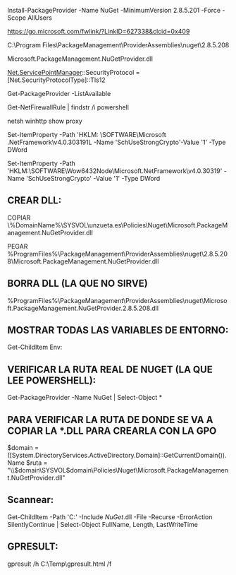 Install-PackageProvider -Name NuGet -MinimumVersion 2.8.5.201 -Force -Scope AllUsers

https://go.microsoft.com/fwlink/?LinkID=627338&clcid=0x409

C:\Program Files\PackageManagement\ProviderAssemblies\nuget\2.8.5.208

Microsoft.PackageManagement.NuGetProvider.dll



[Net.ServicePointManager]::SecurityProtocol = [Net.SecurityProtocolType]::Tls12


Get-PackageProvider -ListAvailable


[Net.ServicePointManager]::SecurityProtocol

Get-NetFirewallRule | findstr /i powershell

netsh winhttp show proxy


Set-ItemProperty -Path 'HKLM: \SOFTWARE\Microsoft \.NetFramework\v4.0.303191L -Name 'SchUseStrongCrypto'-Value '1' -Type DWord

Set-ItemProperty -Path 'HKLM:\SOFTWARE\Wow6432Node\Microsoft\.NetFramework\v4.0.30319' -Name 'SchUseStrongCrypto' -Value '1' -Type DWord



CREAR DLL:
----------
COPIAR
\\%DomainName%\SYSVOL\unzueta.es\Policies\Nuget\Microsoft.PackageManagement.NuGetProvider.dll

PEGAR
%ProgramFiles%\PackageManagement\ProviderAssemblies\nuget\2.8.5.208\Microsoft.PackageManagement.NuGetProvider.dll

BORRA DLL (LA QUE NO SIRVE)
---------------------------
%ProgramFiles%\PackageManagement\ProviderAssemblies\nuget\Microsoft.PackageManagement.NuGetProvider.2.8.5.208.dll



MOSTRAR TODAS LAS VARIABLES DE ENTORNO:
--------------------------------------
Get-ChildItem Env:


VERIFICAR LA RUTA REAL DE NUGET (LA QUE LEE POWERSHELL):
-------------------------------------------------------
Get-PackageProvider -Name NuGet | Select-Object *


PARA VERIFICAR LA RUTA DE DONDE SE VA A COPIAR LA *.DLL PARA CREARLA CON LA GPO
--------------------------------------------------------------------------------
$domain = ([System.DirectoryServices.ActiveDirectory.Domain]::GetCurrentDomain()).Name
$ruta = "\\$domain\SYSVOL\$domain\Policies\Nuget\Microsoft.PackageManagement.NuGetProvider.dll"

Scannear:
--------
Get-ChildItem -Path 'C:\' -Include *NuGet*.dll -File -Recurse -ErrorAction SilentlyContinue |
    Select-Object FullName, Length, LastWriteTime

GPRESULT:
--------
gpresult /h C:\Temp\gpresult.html /f